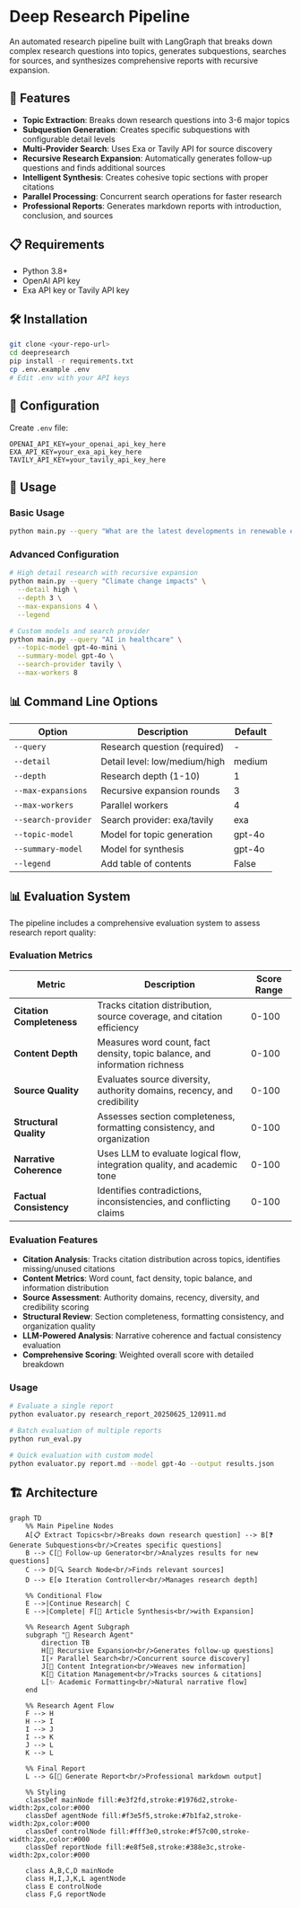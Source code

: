# Deep Research Pipeline

An automated research pipeline built with LangGraph that breaks down complex research questions into topics, generates subquestions, searches for sources, and synthesizes comprehensive reports with recursive expansion.

## 🚀 Features

- **Topic Extraction**: Breaks down research questions into 3-6 major topics
- **Subquestion Generation**: Creates specific subquestions with configurable detail levels
- **Multi-Provider Search**: Uses Exa or Tavily API for source discovery
- **Recursive Research Expansion**: Automatically generates follow-up questions and finds additional sources
- **Intelligent Synthesis**: Creates cohesive topic sections with proper citations
- **Parallel Processing**: Concurrent search operations for faster research
- **Professional Reports**: Generates markdown reports with introduction, conclusion, and sources

## 📋 Requirements

- Python 3.8+
- OpenAI API key
- Exa API key or Tavily API key

## 🛠️ Installation

```bash
git clone <your-repo-url>
cd deepresearch
pip install -r requirements.txt
cp .env.example .env
# Edit .env with your API keys
```

## 🔧 Configuration

Create `.env` file:
```env
OPENAI_API_KEY=your_openai_api_key_here
EXA_API_KEY=your_exa_api_key_here
TAVILY_API_KEY=your_tavily_api_key_here
```


## 🚀 Usage

### Basic Usage
```bash
python main.py --query "What are the latest developments in renewable energy?"
```

### Advanced Configuration
```bash
# High detail research with recursive expansion
python main.py --query "Climate change impacts" \
  --detail high \
  --depth 3 \
  --max-expansions 4 \
  --legend

# Custom models and search provider
python main.py --query "AI in healthcare" \
  --topic-model gpt-4o-mini \
  --summary-model gpt-4o \
  --search-provider tavily \
  --max-workers 8
```

## 📊 Command Line Options

| Option | Description | Default |
|--------|-------------|---------|
| `--query` | Research question (required) | - |
| `--detail` | Detail level: low/medium/high | medium |
| `--depth` | Research depth (1-10) | 1 |
| `--max-expansions` | Recursive expansion rounds | 3 |
| `--max-workers` | Parallel workers | 4 |
| `--search-provider` | Search provider: exa/tavily | exa |
| `--topic-model` | Model for topic generation | gpt-4o |
| `--summary-model` | Model for synthesis | gpt-4o |
| `--legend` | Add table of contents | False |


## 📊 Evaluation System

The pipeline includes a comprehensive evaluation system to assess research report quality:

### Evaluation Metrics

| Metric | Description | Score Range |
|--------|-------------|-------------|
| **Citation Completeness** | Tracks citation distribution, source coverage, and citation efficiency | 0-100 |
| **Content Depth** | Measures word count, fact density, topic balance, and information richness | 0-100 |
| **Source Quality** | Evaluates source diversity, authority domains, recency, and credibility | 0-100 |
| **Structural Quality** | Assesses section completeness, formatting consistency, and organization | 0-100 |
| **Narrative Coherence** | Uses LLM to evaluate logical flow, integration quality, and academic tone | 0-100 |
| **Factual Consistency** | Identifies contradictions, inconsistencies, and conflicting claims | 0-100 |

### Evaluation Features

- **Citation Analysis**: Tracks citation distribution across topics, identifies missing/unused citations
- **Content Metrics**: Word count, fact density, topic balance, and information distribution
- **Source Assessment**: Authority domains, recency, diversity, and credibility scoring
- **Structural Review**: Section completeness, formatting consistency, and organization quality
- **LLM-Powered Analysis**: Narrative coherence and factual consistency evaluation
- **Comprehensive Scoring**: Weighted overall score with detailed breakdown

### Usage

```bash
# Evaluate a single report
python evaluator.py research_report_20250625_120911.md

# Batch evaluation of multiple reports
python run_eval.py

# Quick evaluation with custom model
python evaluator.py report.md --model gpt-4o --output results.json
```

## 🏗️ Architecture

```mermaid
graph TD
    %% Main Pipeline Nodes
    A[📋 Extract Topics<br/>Breaks down research question] --> B[❓ Generate Subquestions<br/>Creates specific questions]
    B --> C[🔄 Follow-up Generator<br/>Analyzes results for new questions]
    C --> D[🔍 Search Node<br/>Finds relevant sources]
    D --> E[⚙️ Iteration Controller<br/>Manages research depth]
    
    %% Conditional Flow
    E -->|Continue Research| C
    E -->|Complete| F[🧠 Article Synthesis<br/>with Expansion]
    
    %% Research Agent Subgraph
    subgraph "🔬 Research Agent"
        direction TB
        H[🚀 Recursive Expansion<br/>Generates follow-up questions]
        I[⚡ Parallel Search<br/>Concurrent source discovery]
        J[🔗 Content Integration<br/>Weaves new information]
        K[📝 Citation Management<br/>Tracks sources & citations]
        L[✨ Academic Formatting<br/>Natural narrative flow]
    end
    
    %% Research Agent Flow
    F --> H
    H --> I
    I --> J
    I --> K
    J --> L
    K --> L
    
    %% Final Report
    L --> G[📄 Generate Report<br/>Professional markdown output]
    
    %% Styling
    classDef mainNode fill:#e3f2fd,stroke:#1976d2,stroke-width:2px,color:#000
    classDef agentNode fill:#f3e5f5,stroke:#7b1fa2,stroke-width:2px,color:#000
    classDef controlNode fill:#fff3e0,stroke:#f57c00,stroke-width:2px,color:#000
    classDef reportNode fill:#e8f5e8,stroke:#388e3c,stroke-width:2px,color:#000
    
    class A,B,C,D mainNode
    class H,I,J,K,L agentNode
    class E controlNode
    class F,G reportNode
```

